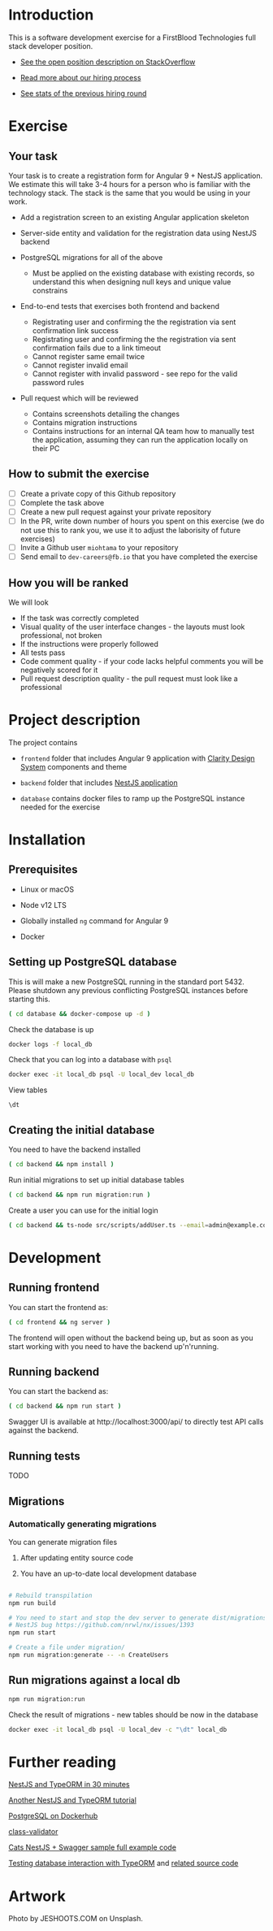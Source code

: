 # Introduction

This is a software development exercise for a FirstBlood Technologies full stack developer position.

- [See the open position description on StackOverflow](https://stackoverflow.com/jobs/393512/typescript-full-stack-developer-firstblood)

- [Read more about our hiring process](https://github.com/miohtama/how-to-hire-developers)

- [See stats of the previous hiring round](https://www.linkedin.com/pulse/experiences-hiring-remote-flutter-developers-mikko-ohtamaa/?trackingId=iUNtzRWoSsq9xX4Jq%2BMkRA%3D%3D)

# Exercise

## Your task

Your task is to create a registration form for Angular 9 + NestJS application. We estimate this will take 3-4 hours for a person who is familiar with the technology stack. The stack is the same that you would be using in your work.

- Add a registration screen to an existing Angular application skeleton

- Server-side entity and validation for the registration data using NestJS backend

- PostgreSQL migrations for all of the above
  - Must be applied on the existing database with existing records,
    so understand this when designing null keys and unique value constrains

- End-to-end tests that exercises both frontend and backend
  - Registrating user and confirming the the registration via sent confirmation link success
  - Registrating user and confirming the the registration via sent confirmation fails due to a link timeout
  - Cannot register same email twice
  - Cannot register invalid email
  - Cannot register with invalid password - see repo for the valid password rules

- Pull request which will be reviewed
  - Contains screenshots detailing the changes
  - Contains migration instructions
  - Contains instructions for an internal QA team how to manually test the application,
    assuming they can run the application locally on their PC

## How to submit the exercise

- [ ] Create a private copy of this Github repository
- [ ] Complete the task above
- [ ] Create a new pull request against your private repository
- [ ] In the PR, write down number of hours you spent on this exercise (we do not use this to rank you, we use it to adjust the laborisity of future exercises)
- [ ] Invite a Github user `miohtama` to your repository
- [ ] Send email to `dev-careers@fb.io` that you have completed the exercise

## How you will be ranked

We will look

- If the task was correctly completed
- Visual quality of the user interface changes - the layouts must look professional, not broken
- If the instructions were properly followed
- All tests pass
- Code comment quality - if your code lacks helpful comments you will be negatively scored for it
- Pull request description quality - the pull request must look like a professional

# Project description

The project contains

- `frontend` folder that includes Angular 9 application with [Clarity Design System](https://clarity.design/) components and theme

- `backend` folder that includes [NestJS application](https://nestjs.com/)

- `database` contains docker files to ramp up the PostgreSQL instance needed for the exercise

# Installation

## Prerequisites

* Linux or macOS

* Node v12 LTS

* Globally installed `ng` command for Angular 9

* Docker

## Setting up PostgreSQL database

This is will make a new PostgreSQL running in the standard port 5432.
Please shutdown any previous conflicting PostgreSQL instances before starting this.

```bash
( cd database && docker-compose up -d )
```

Check the database is up

```bash
docker logs -f local_db
```

Check that you can log into a database with `psql`

```bash
docker exec -it local_db psql -U local_dev local_db
```

View tables

```psql
\dt
```

## Creating the initial database

You need to have the backend installed

```bash
( cd backend && npm install )
```

Run initial migrations to set up initial database tables

```bash
( cd backend && npm run migration:run )
```

Create a user you can use for the initial login

```bash
( cd backend && ts-node src/scripts/addUser.ts --email=admin@example.com --displayName=ImperatorFuriosa --password=admin )
```

# Development

## Running frontend

You can start the frontend as:

```sh
( cd frontend && ng server )
```

The frontend will open without the backend being up, but as soon as you start working with you need to have the backend up'n'running.

## Running backend

You can start the backend as:

```sh
( cd backend && npm run start )
```

Swagger UI is available at http://localhost:3000/api/ to directly test API calls against the backend.

## Running tests

TODO

## Migrations

### Automatically generating migrations

You can generate migration files

1) After updating entity source code

2) You have an up-to-date local development database

```bash

# Rebuild transpilation
npm run build

# You need to start and stop the dev server to generate dist/migrations
# NestJS bug https://github.com/nrwl/nx/issues/1393
npm run start

# Create a file under migration/
npm run migration:generate -- -n CreateUsers
```

## Run migrations against a local db

```bash
npm run migration:run
```

Check the result of migrations - new tables should be now in the database
```bash
docker exec -it local_db psql -U local_dev -c "\dt" local_db
```

# Further reading

[NestJS and TypeORM in 30 minutes](https://blog.theodo.com/2019/05/an-overview-of-nestjs-typeorm-release-your-first-application-in-less-than-30-minutes/)

[Another NestJS and TypeORM tutorial](https://blog.echobind.com/up-and-running-nextjs-and-typeorm-2c4dff5d7250)

[PostgreSQL on Dockerhub](https://hub.docker.com/_/postgres)

[class-validator](https://github.com/typestack/class-validator)

[Cats NestJS + Swagger sample full example code](https://github.com/nestjs/nest/tree/master/sample/11-swagger)

[Testing database interaction with TypeORM](https://medium.com/@salmon.3e/integration-testing-with-nestjs-and-typeorm-2ac3f77e7628) and [related source code](https://github.com/p-salmon/nestjs-typeorm-integration-tests)

# Artwork

Photo by JESHOOTS.COM on Unsplash.


